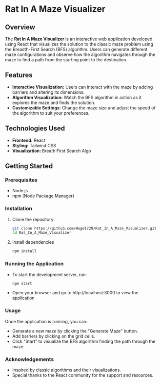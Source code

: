 # Rat In A Maze Visualizer

## Overview
The **Rat In A Maze Visualizer** is an interactive web application developed using React that visualizes the solution to the classic maze problem using the Breadth-First Search (BFS) algorithm. Users can generate different maze configurations and observe how the algorithm navigates through the maze to find a path from the starting point to the destination.

## Features
- **Interactive Visualization:** Users can interact with the maze by adding barriers and altering its dimensions.
- **Algorithm Visualization:** Watch the BFS algorithm in action as it explores the maze and finds the solution.
- **Customizable Settings:** Change the maze size and adjust the speed of the algorithm to suit your preferences.

## Technologies Used
- **Frontend:** React
- **Styling:** Tailwind CSS
- **Visualization:** Breath First Search Algo

## Getting Started

### Prerequisites
- Node.js
- npm (Node Package Manager)

### Installation
1. Clone the repository:
   ```bash
   git clone https://github.com/Huge1729/Rat_In_A_Maze_Visualizer.git
   cd Rat_In_A_Maze_Visualizer
2. Install dependencies
   ```bash
   npm install
### Running the Application
- To start the development server, run:
  ```bash
  npm start
- Open your browser and go to http://localhost:3000 to view the application
### Usage
Once the application is running, you can:

- Generate a new maze by clicking the "Generate Maze" button.
- Add barriers by clicking on the grid cells.
- Click "Start" to visualize the BFS algorithm finding the path through the maze.
### Acknowledgements
- Inspired by classic algorithms and their visualizations.
- Special thanks to the React community for the support and resources.


